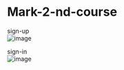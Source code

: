 # Mark-2-nd-course
sign-up </br>
![image](https://user-images.githubusercontent.com/63554654/221184340-9af7da77-e6bf-4427-833a-1aed51cbf1e1.png)</br>

sign-in </br>
![image](https://user-images.githubusercontent.com/63554654/221185836-d64243dc-48e4-46a5-85d1-724f2b2e329d.png)</br>

